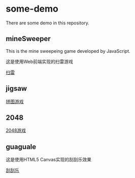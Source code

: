 # some-demo
There are some demo in this repository.

## mineSweeper
This is the mine sweepeing game developed by JavaScript.

这是使用Web前端实现的扫雷游戏

[扫雷](https://sdshaoda.github.io/some-demo/mineSweeper/)

## jigsaw
[拼图游戏](https://sdshaoda.github.io/some-demo/jinsaw/)

## 2048
[2048游戏](https://sdshaoda.github.io/some-demo/2048/)

## guaguale
这是使用HTML5 Canvas实现的刮刮乐效果

[刮刮乐](https://sdshaoda.github.io/some-demo/guaguale/)